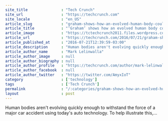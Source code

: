 ```yaml
---
site_title               : "Tech Crunch"
site_url                 : "https://techcrunch.com"
site_locale              : "en_US"
article_slug             : "graham-shows-how-an-evolved-human-body-could-survive-a-car-accident"
article_title            : "‘Graham’ shows how an evolved human body could survive a car accident"
article_image            : "https://tctechcrunch2011.files.wordpress.com/2016/07/graham.png?w=764&h=400&crop=1"
article_url              : "https://techcrunch.com/2016/07/21/graham-shows-how-an-evolved-human-body-could-survive-a-car-accident/"
article_published_at     : "2016-07-21T12:39:59-03:00"
article_description      : "Human bodies aren't evolving quickly enough to withstand the force of a major car accident using today's auto technology. To help illustrate this,..."
article_author_name      : "Mark Lelinwalla"
article_author_image     : null
article_author_biography : null
article_author_profile   : "https://techcrunch.com/author/mark-lelinwalla/"
article_author_facebook  : null
article_author_twitter   : "https://twitter.com/AmyxIoT"
category                 : ['technology']
tags                     : ['Tech Crunch']
permalink                : "/:categories/graham-shows-how-an-evolved-human-body-could-survive-a-car-accident/"
layout                   : post
---
```


Human bodies aren't evolving quickly enough to withstand the force of a major car accident using today's auto technology. To help illustrate this,...
